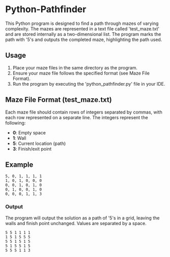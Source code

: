 # Python-Pathfinder

This Python program is designed to find a path through mazes of varying complexity. The mazes are represented in a text file called 'test_maze.txt' and are stored internally as a two-dimensional list. The program marks the path with '5's and outputs the completed maze, highlighting the path used.

## Usage

1. Place your maze files in the same directory as the program.
2. Ensure your maze file follows the specified format (see Maze File Format).
3. Run the program by executing the 'python_pathfinder.py' file in your IDE.

## Maze File Format (test_maze.txt)

Each maze file should contain rows of integers separated by commas, with each row represented on a separate line. The integers represent the following:

- **0**: Empty space
- **1**: Wall
- **5**: Current location (path)
- **3**: Finish/exit point

## Example

`5, 0, 1, 1, 1, 1`<br>
`1, 0, 1, 0, 0, 0`<br>
`0, 0, 1, 0, 1, 0`<br>
`0, 1, 0, 0, 1, 0`<br>
`0, 0, 0, 1, 1, 3`<br>

### Output

The program will output the solution as a path of '5's in a grid, leaving the walls and finish point unchanged. Values are separated by a space.

`5 5 1 1 1 1`<br>
`1 5 1 5 5 5`<br>
`5 5 1 5 1 5`<br>
`5 1 5 5 1 5`<br>
`5 5 5 1 1 3`<br>

